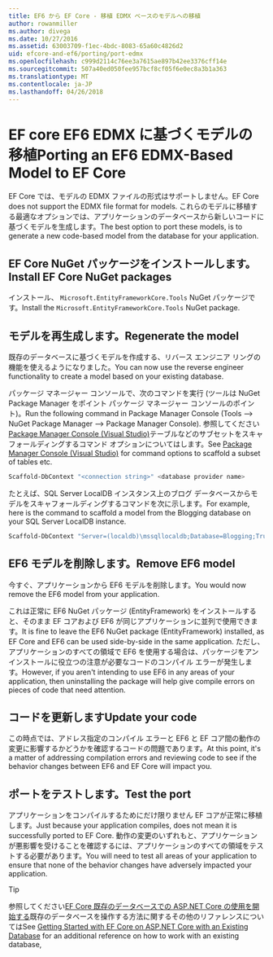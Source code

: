 ```yaml
---
title: EF6 から EF Core - 移植 EDMX ベースのモデルへの移植
author: rowanmiller
ms.author: divega
ms.date: 10/27/2016
ms.assetid: 63003709-f1ec-4bdc-8083-65a60c4826d2
uid: efcore-and-ef6/porting/port-edmx
ms.openlocfilehash: c999d2114c76ee3a7615ae897b42ee3376cff14e
ms.sourcegitcommit: 507a40ed050fee957bcf8cf05f6e0ec8a3b1a363
ms.translationtype: MT
ms.contentlocale: ja-JP
ms.lasthandoff: 04/26/2018
---
```

# <a name="porting-an-ef6-edmx-based-model-to-ef-core"></a><span data-ttu-id="561d2-102">EF core EF6 EDMX に基づくモデルの移植</span><span class="sxs-lookup"><span data-stu-id="561d2-102">Porting an EF6 EDMX-Based Model to EF Core</span></span>

<span data-ttu-id="561d2-103">EF Core では、モデルの EDMX ファイルの形式はサポートしません。</span><span class="sxs-lookup"><span data-stu-id="561d2-103">EF Core does not support the EDMX file format for models.</span></span> <span data-ttu-id="561d2-104">これらのモデルに移植する最適なオプションでは、アプリケーションのデータベースから新しいコードに基づくモデルを生成します。</span><span class="sxs-lookup"><span data-stu-id="561d2-104">The best option to port these models, is to generate a new code-based model from the database for your application.</span></span>

## <a name="install-ef-core-nuget-packages"></a><span data-ttu-id="561d2-105">EF Core NuGet パッケージをインストールします。</span><span class="sxs-lookup"><span data-stu-id="561d2-105">Install EF Core NuGet packages</span></span>

<span data-ttu-id="561d2-106">インストール、 `Microsoft.EntityFrameworkCore.Tools` NuGet パッケージです。</span><span class="sxs-lookup"><span data-stu-id="561d2-106">Install the `Microsoft.EntityFrameworkCore.Tools` NuGet package.</span></span>

## <a name="regenerate-the-model"></a><span data-ttu-id="561d2-107">モデルを再生成します。</span><span class="sxs-lookup"><span data-stu-id="561d2-107">Regenerate the model</span></span>

<span data-ttu-id="561d2-108">既存のデータベースに基づくモデルを作成する、リバース エンジニア リングの機能を使えるようになりました。</span><span class="sxs-lookup"><span data-stu-id="561d2-108">You can now use the reverse engineer functionality to create a model based on your existing database.</span></span>

<span data-ttu-id="561d2-109">パッケージ マネージャー コンソールで、次のコマンドを実行 (ツールは NuGet Package Manager をポイント パッケージ マネージャー コンソールのポイント)。</span><span class="sxs-lookup"><span data-stu-id="561d2-109">Run the following command in Package Manager Console (Tools –> NuGet Package Manager –> Package Manager Console).</span></span> <span data-ttu-id="561d2-110">参照してください[Package Manager Console (Visual Studio)](../../core/miscellaneous/cli/powershell.md)テーブルなどのサブセットをスキャフォールディングするコマンド オプションについてはします。</span><span class="sxs-lookup"><span data-stu-id="561d2-110">See [Package Manager Console (Visual Studio)](../../core/miscellaneous/cli/powershell.md) for command options to scaffold a subset of tables etc.</span></span>

``` powershell
Scaffold-DbContext "<connection string>" <database provider name>
```

<span data-ttu-id="561d2-111">たとえば、SQL Server LocalDB インスタンス上のブログ データベースからモデルをスキャフォールディングするコマンドを次に示します。</span><span class="sxs-lookup"><span data-stu-id="561d2-111">For example, here is the command to scaffold a model from the Blogging database on your SQL Server LocalDB instance.</span></span>

``` powershell
Scaffold-DbContext "Server=(localdb)\mssqllocaldb;Database=Blogging;Trusted_Connection=True;" Microsoft.EntityFrameworkCore.SqlServer
```

## <a name="remove-ef6-model"></a><span data-ttu-id="561d2-112">EF6 モデルを削除します。</span><span class="sxs-lookup"><span data-stu-id="561d2-112">Remove EF6 model</span></span>

<span data-ttu-id="561d2-113">今すぐ、アプリケーションから EF6 モデルを削除します。</span><span class="sxs-lookup"><span data-stu-id="561d2-113">You would now remove the EF6 model from your application.</span></span>

<span data-ttu-id="561d2-114">これは正常に EF6 NuGet パッケージ (EntityFramework) をインストールすると、そのまま EF コアおよび EF6 が同じアプリケーションに並列で使用できます。</span><span class="sxs-lookup"><span data-stu-id="561d2-114">It is fine to leave the EF6 NuGet package (EntityFramework) installed, as EF Core and EF6 can be used side-by-side in the same application.</span></span> <span data-ttu-id="561d2-115">ただし、アプリケーションのすべての領域で EF6 を使用する場合は、パッケージをアンインストールに役立つの注意が必要なコードのコンパイル エラーが発生します。</span><span class="sxs-lookup"><span data-stu-id="561d2-115">However, if you aren't intending to use EF6 in any areas of your application, then uninstalling the package will help give compile errors on pieces of code that need attention.</span></span>

## <a name="update-your-code"></a><span data-ttu-id="561d2-116">コードを更新します</span><span class="sxs-lookup"><span data-stu-id="561d2-116">Update your code</span></span>

<span data-ttu-id="561d2-117">この時点では、アドレス指定のコンパイル エラーと EF6 と EF コア間の動作の変更に影響するかどうかを確認するコードの問題であります。</span><span class="sxs-lookup"><span data-stu-id="561d2-117">At this point, it's a matter of addressing compilation errors and reviewing code to see if the behavior changes between EF6 and EF Core will impact you.</span></span>

## <a name="test-the-port"></a><span data-ttu-id="561d2-118">ポートをテストします。</span><span class="sxs-lookup"><span data-stu-id="561d2-118">Test the port</span></span>

<span data-ttu-id="561d2-119">アプリケーションをコンパイルするためにだけ限りません EF コアが正常に移植します。</span><span class="sxs-lookup"><span data-stu-id="561d2-119">Just because your application compiles, does not mean it is successfully ported to EF Core.</span></span> <span data-ttu-id="561d2-120">動作の変更のいずれもと、アプリケーションが悪影響を受けることを確認するには、アプリケーションのすべての領域をテストする必要があります。</span><span class="sxs-lookup"><span data-stu-id="561d2-120">You will need to test all areas of your application to ensure that none of the behavior changes have adversely impacted your application.</span></span>

> [!TIP]
> <span data-ttu-id="561d2-121">参照してください[EF Core 既存のデータベースでの ASP.NET Core の使用を開始する](xref:core/get-started/aspnetcore/existing-db)既存のデータベースを操作する方法に関するその他のリファレンスについては</span><span class="sxs-lookup"><span data-stu-id="561d2-121">See [Getting Started with EF Core on ASP.NET Core with an Existing Database](xref:core/get-started/aspnetcore/existing-db) for an additional reference on how to work with an existing database,</span></span> 
